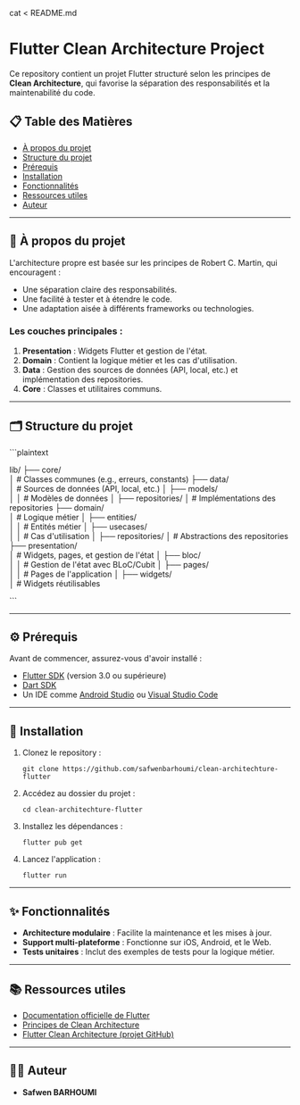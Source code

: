 cat <<EOF > README.md
# Flutter Clean Architecture Project

Ce repository contient un projet Flutter structuré selon les principes de **Clean Architecture**, qui favorise la séparation des responsabilités et la maintenabilité du code.

## 📋 Table des Matières
- [À propos du projet](#-à-propos-du-projet)
- [Structure du projet](#-structure-du-projet)
- [Prérequis](#-prérequis)
- [Installation](#-installation)
- [Fonctionnalités](#-fonctionnalités)
- [Ressources utiles](#-ressources-utiles)
- [Auteur](#-auteur)

---

## 🧐 À propos du projet
L'architecture propre est basée sur les principes de Robert C. Martin, qui encouragent :
- Une séparation claire des responsabilités.
- Une facilité à tester et à étendre le code.
- Une adaptation aisée à différents frameworks ou technologies.

### Les couches principales :
1. **Presentation** : Widgets Flutter et gestion de l'état.
2. **Domain** : Contient la logique métier et les cas d'utilisation.
3. **Data** : Gestion des sources de données (API, local, etc.) et implémentation des repositories.
4. **Core** : Classes et utilitaires communs.

---

## 🗂️ Structure du projet

\`\`\`plaintext

lib/
├── core/            
│   # Classes communes (e.g., erreurs, constants)
├── data/            
│   # Sources de données (API, local, etc.)
│   ├── models/      
│   │   # Modèles de données
│   ├── repositories/ 
│       # Implémentations des repositories
├── domain/          
│   # Logique métier
│   ├── entities/    
│   │   # Entités métier
│   ├── usecases/    
│   │   # Cas d'utilisation
│   ├── repositories/ 
│       # Abstractions des repositories
├── presentation/    
│   # Widgets, pages, et gestion de l'état
│   ├── bloc/        
│   │   # Gestion de l'état avec BLoC/Cubit
│   ├── pages/       
│   │   # Pages de l'application
│   ├── widgets/     
│       # Widgets réutilisables

\`\`\`

---

## ⚙️ Prérequis

Avant de commencer, assurez-vous d'avoir installé :
- [Flutter SDK](https://flutter.dev/docs/get-started/install) (version 3.0 ou supérieure)
- [Dart SDK](https://dart.dev/get-dart)
- Un IDE comme [Android Studio](https://developer.android.com/studio) ou [Visual Studio Code](https://code.visualstudio.com/)

---

## 🚀 Installation

1. Clonez le repository :
   ``` 
   git clone https://github.com/safwenbarhoumi/clean-architechture-flutter
   ```
2. Accédez au dossier du projet :
   ```
   cd clean-architechture-flutter
   ```
3. Installez les dépendances :
   ```
   flutter pub get
   ```
4. Lancez l'application :
   ```
   flutter run
   ```

---

## ✨ Fonctionnalités

- **Architecture modulaire** : Facilite la maintenance et les mises à jour.
- **Support multi-plateforme** : Fonctionne sur iOS, Android, et le Web.
- **Tests unitaires** : Inclut des exemples de tests pour la logique métier.

---

## 📚 Ressources utiles

- [Documentation officielle de Flutter](https://flutter.dev/docs)
- [Principes de Clean Architecture](https://8thlight.com/blog/uncle-bob/2012/08/13/the-clean-architecture.html)
- [Flutter Clean Architecture (projet GitHub)](https://github.com/boskokg/flutter-clean-architecture)

---

## 👨‍💻 Auteur

- **Safwen BARHOUMI**  

